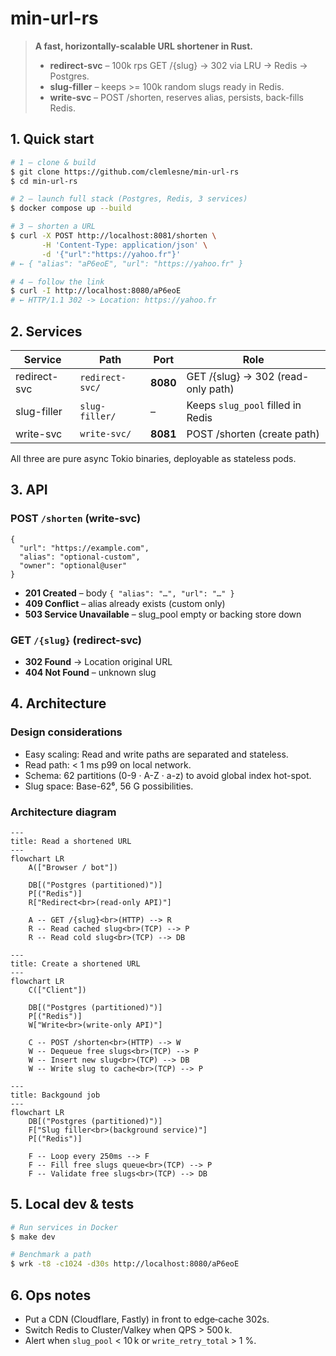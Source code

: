 # min-url-rs

> **A fast, horizontally-scalable URL shortener in Rust.**
>
> * **redirect-svc** – 100k rps GET /{slug} -> 302 via LRU -> Redis -> Postgres.
> * **slug-filler** – keeps >= 100k random slugs ready in Redis.
> * **write-svc** – POST /shorten, reserves alias, persists, back-fills Redis.

## 1. Quick start

```bash
# 1 – clone & build
$ git clone https://github.com/clemlesne/min-url-rs
$ cd min-url-rs

# 2 – launch full stack (Postgres, Redis, 3 services)
$ docker compose up --build

# 3 – shorten a URL
$ curl -X POST http://localhost:8081/shorten \
       -H 'Content-Type: application/json' \
       -d '{"url":"https://yahoo.fr"}'
# ← { "alias": "aP6eoE", "url": "https://yahoo.fr" }

# 4 – follow the link
$ curl -I http://localhost:8080/aP6eoE
# ← HTTP/1.1 302 -> Location: https://yahoo.fr
```

## 2. Services

| Service      | Path            | Port     | Role                               |
| ------------ | --------------- | -------- | ---------------------------------- |
| redirect-svc | `redirect-svc/` | **8080** | GET /{slug} -> 302 (read-only path) |
| slug-filler  | `slug-filler/`  | –        | Keeps `slug_pool` filled in Redis  |
| write-svc    | `write-svc/`    | **8081** | POST /shorten (create path)        |

All three are pure async Tokio binaries, deployable as stateless pods.

## 3. API

### POST `/shorten`  (write-svc)

```jsonc
{
  "url": "https://example.com",
  "alias": "optional-custom",
  "owner": "optional@user"
}
```

* **201 Created** – body `{ "alias": "…", "url": "…" }`
* **409 Conflict** – alias already exists (custom only)
* **503 Service Unavailable** – slug\_pool empty or backing store down

### GET `/{slug}`  (redirect-svc)

* **302 Found** -> Location original URL
* **404 Not Found** – unknown slug

## 4. Architecture

### Design considerations

* Easy scaling: Read and write paths are separated and stateless.
* Read path: < 1 ms p99 on local network.
* Schema: 62 partitions (0-9 · A-Z · a-z) to avoid global index hot-spot.
* Slug space: Base-62⁶, 56 G possibilities.

### Architecture diagram

```mermaid
---
title: Read a shortened URL
---
flowchart LR
    A(["Browser / bot"])

    DB[("Postgres (partitioned)")]
    P[("Redis")]
    R["Redirect<br>(read-only API)"]

    A -- GET /{slug}<br>(HTTP) --> R
    R -- Read cached slug<br>(TCP) --> P
    R -- Read cold slug<br>(TCP) --> DB
```

```mermaid
---
title: Create a shortened URL
---
flowchart LR
    C(["Client"])

    DB[("Postgres (partitioned)")]
    P[("Redis")]
    W["Write<br>(write-only API)"]

    C -- POST /shorten<br>(HTTP) --> W
    W -- Dequeue free slugs<br>(TCP) --> P
    W -- Insert new slug<br>(TCP) --> DB
    W -- Write slug to cache<br>(TCP) --> P
```

```mermaid
---
title: Backgound job
---
flowchart LR
    DB[("Postgres (partitioned)")]
    F["Slug filler<br>(background service)"]
    P[("Redis")]

    F -- Loop every 250ms --> F
    F -- Fill free slugs queue<br>(TCP) --> P
    F -- Validate free slugs<br>(TCP) --> DB
```

## 5. Local dev & tests

```bash
# Run services in Docker
$ make dev

# Benchmark a path
$ wrk -t8 -c1024 -d30s http://localhost:8080/aP6eoE
```

## 6. Ops notes

* Put a CDN (Cloudflare, Fastly) in front to edge‑cache 302s.
* Switch Redis to Cluster/Valkey when QPS > 500 k.
* Alert when `slug_pool` < 10 k or `write_retry_total` > 1 %.

